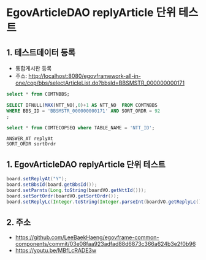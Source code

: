 # EgovArticleDAO replyArticle 단위 테스트

## 1. 테스트데이터 등록

- 통합게시판 등록
- 주소: <http://localhost:8080/egovframework-all-in-one/cop/bbs/selectArticleList.do?bbsId=BBSMSTR_000000000171>

```sql
select * from COMTNBBS;

SELECT IFNULL(MAX(NTT_NO),0)+1 AS NTT_NO  FROM COMTNBBS
WHERE BBS_ID = 'BBSMSTR_000000000171' AND SORT_ORDR = 92
;

select * from COMTECOPSEQ where TABLE_NAME = 'NTT_ID';
```

```
ANSWER_AT replyAt
SORT_ORDR sortOrdr
```

## 1. EgovArticleDAO replyArticle 단위 테스트

```java
board.setReplyAt("Y");
board.setBbsId(board.getBbsId());
board.setParnts(Long.toString(boardVO.getNttId()));
board.setSortOrdr(boardVO.getSortOrdr());
board.setReplyLc(Integer.toString(Integer.parseInt(boardVO.getReplyLc()) + 1));
```

## 2. 주소

- <https://github.com/LeeBaekHaeng/egovframe-common-components/commit/03e08faa923adfad88d6873c366a624b3e2f0b96>
- <https://youtu.be/MBfLcRADE3w>
